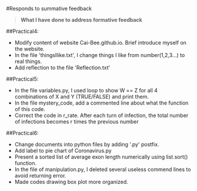 #Responds to summative feedback
>**What I have done to address formative feedback**

##Practical4:
- Modify content of website Cai-Bee.github.io. Brief introduce myself on the website.
- In the file 'thingsIlike.txt', I change things I like from number(1,2,3...) to real things.
- Add reflection to the file 'Reflection.txt'

##Practical5:
- In the file variables.py, I used loop to show W == Z for all 4 combinations of X and Y (TRUE/FALSE) and print them.
- In the file mystery_code, add a commented line about what the function of this code.
- Correct the code in r_rate. After each turn of infection, the total number of infections becomes r times the previous number

##Practical6:
- Change documents into python files by adding '.py' postfix.
- Add label to pie chart of Coronavirus.py
- Present a sorted list of average exon length numerically using list.sort() function.
- In the file of manipulation.py, I deleted several useless commend lines to avoid returning error.
- Made codes drawing box plot more organized.
